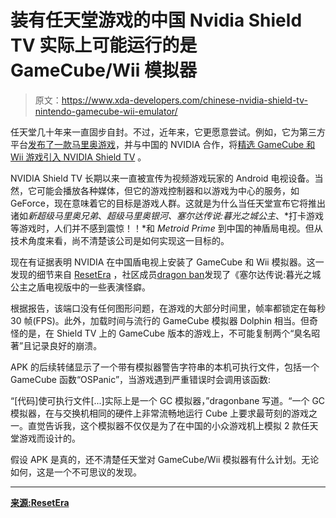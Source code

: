 # 装有任天堂游戏的中国 Nvidia Shield TV 实际上可能运行的是 GameCube/Wii 模拟器

> 原文：<https://www.xda-developers.com/chinese-nvidia-shield-tv-nintendo-gamecube-wii-emulator/>

任天堂几十年来一直固步自封。不过，近年来，它更愿意尝试。例如，它为第三方平台[发布了一款马里奥游戏](https://play.google.com/store/apps/details?id=com.nintendo.zara&hl=en)，并与中国的 NVIDIA 合作，将[精选 GameCube 和 Wii 游戏引入 NVIDIA Shield TV](https://www.xda-developers.com/nvidia-shield-nintendo-gamecube-nintendo-wii/) 。

NVIDIA Shield TV 长期以来一直被宣传为视频游戏玩家的 Android 电视设备。当然，它可能会播放各种媒体，但它的游戏控制器和以游戏为中心的服务，如 GeForce，现在意味着它的目标是游戏人群。这就是为什么当任天堂宣布它将推出诸如*新超级马里奥兄弟*、*超级马里奥银河、塞尔达传说:暮光之城公主*、*打卡游戏等游戏时，人们并不感到震惊！！*和 *Metroid Prime* 到中国的神盾局电视。但从技术角度来看，尚不清楚该公司是如何实现这一目标的。

现在有证据表明 NVIDIA 在中国盾电视上安装了 GameCube 和 Wii 模拟器。这一发现的细节来自 [ResetEra](http://resetera.com) ，社区成员[dragon ban](https://www.resetera.com/members/dragonbane.9332/)发现了《塞尔达传说:暮光之城公主之盾电视版中的一些表演怪癖。

根据报告，该端口没有任何图形问题，在游戏的大部分时间里，帧率都锁定在每秒 30 帧(FPS)。此外，加载时间与流行的 GameCube 模拟器 Dolphin 相当。但奇怪的是，在 Shield TV 上的 GameCube 版本的游戏上，不可能复制两个“臭名昭著”且记录良好的崩溃。

APK 的后续转储显示了一个带有模拟器警告字符串的本机可执行文件，包括一个 GameCube 函数“OSPanic”，当游戏遇到严重错误时会调用该函数:

“[代码]使可执行文件[...]实际上是一个 GC 模拟器，”dragonbane 写道。“一个 GC 模拟器，在与交换机相同的硬件上非常流畅地运行 Cube 上要求最苛刻的游戏之一。直觉告诉我，这个模拟器不仅仅是为了在中国的小众游戏机上模拟 2 款任天堂游戏而设计的。

假设 APK 是真的，还不清楚任天堂对 GameCube/Wii 模拟器有什么计划。无论如何，这是一个不可思议的发现。

* * *

[**来源:ResetEra**](https://www.resetera.com/threads/nintendo-and-nvidia-have-a-working-gc-wii-emulator-for-tegra-x1.19839/)